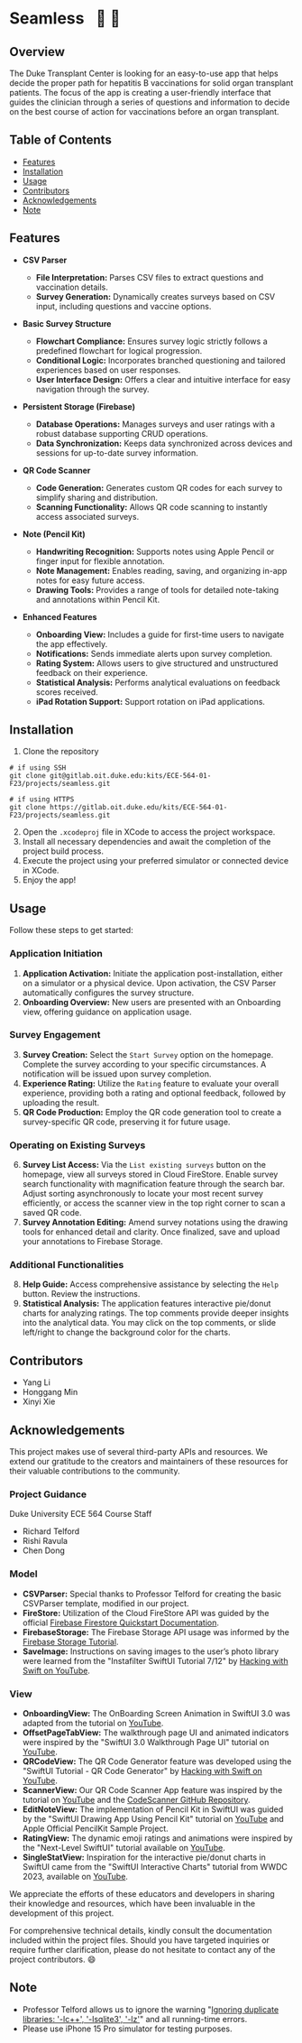 # Seamless &ensp;:hospital: :syringe:


## Overview
The Duke Transplant Center is looking for an easy-to-use app that helps decide the proper path for hepatitis B vaccinations for solid organ transplant patients. The focus of the app is creating a user-friendly interface that guides the clinician through a series of questions and information to decide on the best course of action for vaccinations before an organ transplant.


## Table of Contents
- [Features](#features)
- [Installation](#installation)
- [Usage](#usage)
- [Contributors](#contributors)
- [Acknowledgements](#acknowledgements)
- [Note](#note)


## <a name="features"></a> Features
- **CSV Parser**
    * **File Interpretation:** Parses CSV files to extract questions and vaccination details.
    * **Survey Generation:** Dynamically creates surveys based on CSV input, including questions and vaccine options.

- **Basic Survey Structure**
    * **Flowchart Compliance:** Ensures survey logic strictly follows a predefined flowchart for logical progression.
    * **Conditional Logic:** Incorporates branched questioning and tailored experiences based on user responses.
    * **User Interface Design:** Offers a clear and intuitive interface for easy navigation through the survey.

- **Persistent Storage (Firebase)**
    * **Database Operations:** Manages surveys and user ratings with a robust database supporting CRUD operations.
    * **Data Synchronization:** Keeps data synchronized across devices and sessions for up-to-date survey information.

- **QR Code Scanner**
    * **Code Generation:** Generates custom QR codes for each survey to simplify sharing and distribution.
    * **Scanning Functionality:** Allows QR code scanning to instantly access associated surveys.

- **Note (Pencil Kit)**
    * **Handwriting Recognition:** Supports notes using Apple Pencil or finger input for flexible annotation.
    * **Note Management:** Enables reading, saving, and organizing in-app notes for easy future access.
    * **Drawing Tools:** Provides a range of tools for detailed note-taking and annotations within Pencil Kit.

- **Enhanced Features**
    * **Onboarding View:** Includes a guide for first-time users to navigate the app effectively.
    * **Notifications:** Sends immediate alerts upon survey completion.
    * **Rating System:** Allows users to give structured and unstructured feedback on their experience.
    * **Statistical Analysis:** Performs analytical evaluations on feedback scores received.
    * **iPad Rotation Support:** Support rotation on iPad applications.


## <a name="installation"></a> Installation
1. Clone the repository
```
# if using SSH
git clone git@gitlab.oit.duke.edu:kits/ECE-564-01-F23/projects/seamless.git

# if using HTTPS
git clone https://gitlab.oit.duke.edu/kits/ECE-564-01-F23/projects/seamless.git
```
2. Open the `.xcodeproj` file in XCode to access the project workspace.
3. Install all necessary dependencies and await the completion of the project build process.
4. Execute the project using your preferred simulator or connected device in XCode.
5. Enjoy the app!


## <a name="usage"></a> Usage
Follow these steps to get started:

### Application Initiation
1. **Application Activation:** Initiate the application post-installation, either on a simulator or a physical device. Upon activation, the CSV Parser automatically configures the survey structure.
2. **Onboarding Overview:** New users are presented with an Onboarding view, offering guidance on application usage.

### Survey Engagement
3. **Survey Creation:** Select the `Start Survey` option on the homepage. Complete the survey according to your specific circumstances. A notification will be issued upon survey completion.
4. **Experience Rating:** Utilize the `Rating` feature to evaluate your overall experience, providing both a rating and optional feedback, followed by uploading the result.
5. **QR Code Production:** Employ the QR code generation tool to create a survey-specific QR code, preserving it for future usage.

### Operating on Existing Surveys
6. **Survey List Access:** Via the `List existing surveys` button on the homepage, view all surveys stored in Cloud FireStore. Enable survey search functionality with magnification feature through the search bar. Adjust sorting asynchronously to locate your most recent survey efficiently, or access the scanner view in the top right corner to scan a saved QR code.
7. **Survey Annotation Editing:** Amend survey notations using the drawing tools for enhanced detail and clarity. Once finalized, save and upload your annotations to Firebase Storage.

### Additional Functionalities
8. **Help Guide:** Access comprehensive assistance by selecting the `Help` button. Review the instructions.
9. **Statistical Analysis:** The application features interactive pie/donut charts for analyzing ratings. The top comments provide deeper insights into the analytical data. You may click on the top comments, or slide left/right to change the background color for the charts.


## <a name="contributors"></a> Contributors
- Yang Li
- Honggang Min
- Xinyi Xie


## <a name="acknowledgements"></a> Acknowledgements

This project makes use of several third-party APIs and resources. We extend our gratitude to the creators and maintainers of these resources for their valuable contributions to the community.

### Project Guidance
Duke University ECE 564 Course Staff
- Richard Telford
- Rishi Ravula
- Chen Dong

### Model
- **CSVParser:** Special thanks to Professor Telford for creating the basic CSVParser template, modified in our project.
- **FireStore:** Utilization of the Cloud FireStore API was guided by the official [Firebase Firestore Quickstart Documentation](https://firebase.google.com/docs/firestore/quickstart).
- **FirebaseStorage:** The Firebase Storage API usage was informed by the [Firebase Storage Tutorial](https://firebase.google.com/docs/storage/ios/start).
- **SaveImage:** Instructions on saving images to the user’s photo library were learned from the "Instafilter SwiftUI Tutorial 7/12" by [Hacking with Swift on YouTube](https://www.youtube.com/watch?v=q-eQWNsutjY).

### View
- **OnboardingView:** The OnBoarding Screen Animation in SwiftUI 3.0 was adapted from the tutorial on [YouTube](https://www.youtube.com/watch?v=rCgbJf5SWQE&t=54s).
- **OffsetPageTabView:** The walkthrough page UI and animated indicators were inspired by the "SwiftUI 3.0 Walkthrough Page UI" tutorial on [YouTube](https://www.youtube.com/watch?v=cY-Feaqkbng).
- **QRCodeView:** The QR Code Generator feature was developed using the "SwiftUI Tutorial - QR Code Generator" by [Hacking with Swift on YouTube](https://www.youtube.com/watch?v=HD_Fobpwt4M).
- **ScannerView:** Our QR Code Scanner App feature was inspired by the tutorial on [YouTube](https://www.youtube.com/watch?v=QHouskATQ5U) and the [CodeScanner GitHub Repository](https://github.com/twostraws/CodeScanner).
- **EditNoteView:** The implementation of Pencil Kit in SwiftUI was guided by the "SwiftUI Drawing App Using Pencil Kit" tutorial on [YouTube](https://www.youtube.com/watch?v=LR-ttBoa89M&t=144s) and Apple Official PencilKit Sample Project.
- **RatingView:** The dynamic emoji ratings and animations were inspired by the "Next-Level SwiftUI" tutorial available on [YouTube](https://www.youtube.com/watch?v=QFVMd3fMDfA).
- **SingleStatView:** Inspiration for the interactive pie/donut charts in SwiftUI came from the "SwiftUI Interactive Charts" tutorial from WWDC 2023, available on [YouTube](https://www.youtube.com/watch?v=nu74-aRobSs&t=261s).


We appreciate the efforts of these educators and developers in sharing their knowledge and resources, which have been invaluable in the development of this project.

For comprehensive technical details, kindly consult the documentation included within the project files. Should you have targeted inquiries or require further clarification, please do not hesitate to contact any of the project contributors. :smile:

## <a name="note"></a> Note
- Professor Telford allows us to ignore the warning "[Ignoring duplicate libraries: '-lc++', '-lsqlite3', '-lz'](https://stackoverflow.com/questions/77164140/ld-warning-ignoring-duplicate-libraries-lgcc-after-the-recent-update-of-xc)" and all running-time errors.
- Please use iPhone 15 Pro simulator for testing purposes.
